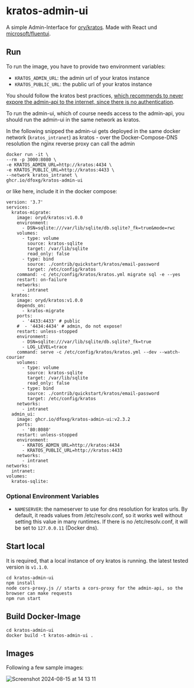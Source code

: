 # kratos-admin-ui

A simple Admin-Interface for [ory/kratos](https://www.ory.sh/kratos/docs/). Made with React und [microsoft/fluentui](https://react.fluentui.dev/).

## Run

To run the image, you have to provide two environment variables:
- `KRATOS_ADMIN_URL`: the admin url of your kratos instance
- `KRATOS_PUBLIC_URL`: the public url of your kratos instance

You should follow the kratos best practices, [which recommends to never expore the admin-api to the internet, since there is no authentication](https://www.ory.sh/docs/kratos/guides/production#admin-api).

To run the admin-ui, which of course needs access to the admin-api, you should run the admin-ui in the same network as kratos.

In the following snipped the admin-ui gets deployed in the same docker network (`kratos_intranet`) as kratos - over the Docker-Compose-DNS resolution the nginx reverse proxy can call the admin

```
docker run -it \
--rm -p 3000:8080 \
-e KRATOS_ADMIN_URL=http://kratos:4434 \
-e KRATOS_PUBLIC_URL=http://kratos:4433 \
--network kratos_intranet \
ghcr.io/dfoxg/kratos-admin-ui
```

or like here, include it in the docker compose:

```
version: '3.7'
services:
  kratos-migrate:
    image: oryd/kratos:v1.0.0
    environment:
      - DSN=sqlite:///var/lib/sqlite/db.sqlite?_fk=true&mode=rwc
    volumes:
      - type: volume
        source: kratos-sqlite
        target: /var/lib/sqlite
        read_only: false
      - type: bind
        source: ./contrib/quickstart/kratos/email-password
        target: /etc/config/kratos
    command: -c /etc/config/kratos/kratos.yml migrate sql -e --yes
    restart: on-failure
    networks:
      - intranet
  kratos:
    image: oryd/kratos:v1.0.0
    depends_on:
      - kratos-migrate
    ports:
      - '4433:4433' # public
    #  - '4434:4434' # admin, do not expose!
    restart: unless-stopped
    environment:
      - DSN=sqlite:///var/lib/sqlite/db.sqlite?_fk=true
      - LOG_LEVEL=trace
    command: serve -c /etc/config/kratos/kratos.yml --dev --watch-courier
    volumes:
      - type: volume
        source: kratos-sqlite
        target: /var/lib/sqlite
        read_only: false
      - type: bind
        source: ./contrib/quickstart/kratos/email-password
        target: /etc/config/kratos
    networks:
      - intranet
  admin_ui:
    image: ghcr.io/dfoxg/kratos-admin-ui:v2.3.2
    ports:
      - '80:8080'
    restart: unless-stopped
    environment:
      - KRATOS_ADMIN_URL=http://kratos:4434
      - KRATOS_PUBLIC_URL=http://kratos:4433
    networks:
      - intranet
networks:
  intranet:
volumes:
  kratos-sqlite:
```

### Optional Environment Variables
- `NAMESERVER`: the nameserver to use for dns resolution for kratos urls. By default, it reads values from /etc/resolv.conf, so it works well without setting this value in many runtimes. If there is no /etc/resolv.conf, it will be set to `127.0.0.11` (Docker dns).

## Start local

It is required, that a local instance of ory kratos is running. the latest tested version is `v1.1.0`.

```
cd kratos-admin-ui
npm install
node cors-proxy.js // starts a cors-proxy for the admin-api, so the browser can make requests
npm run start
```

## Build Docker-Image

```
cd kratos-admin-ui
docker build -t kratos-admin-ui .
```

## Images

Following a few sample images:

![Screenshot 2024-08-15 at 14 13 11](https://github.com/user-attachments/assets/f6fdc7d0-cd1b-4a4f-ae26-f55e602e4159)
